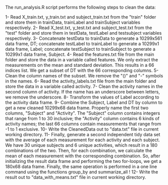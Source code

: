 
The run_analysis.R script performs the following steps to clean the data:

1- Read X_train.txt, y_train.txt and subject_train.txt from the "train" folder and store them in trainData, trainLabel and trainSubject variables respectively.
2- Read X_test.txt, y_test.txt and subject_test.txt from the "test" folder and store them in testData, testLabel and testsubject variables respectively.
3- Concatenate testData to trainData to generate a 10299x561 data frame, DT; concatenate testLabel to trainLabel to generate a 10299x1 data frame, Label; concatenate testSubject to trainSubject to generate a 10299x1 data frame, Subject.
4- Read the features.txt file from the main folder and store the data in a variable called features. We only extract the measurements on the mean and standard deviation. This results in a 66 indices list. We get a subset of DT with the 66 corresponding columns.
5- Clean the column names of the subset. We remove the "()" and "-" symbols in the names.
6- Read the activity_labels.txt file from the main folder and store the data in a variable called activity.
7- Clean the activity names in the second column of activity.  If the name has an underscore between letters, we remove the underscore.
8- Transform the values of Label according to the activity data frame.
9- Combine the Subject, Label and DT by column to get a new cleaned 10299x68 data frame. Properly name the first two columns, "Subject" and "Activity". The "Subject" column contains integers that range from 1 to 30 inclusive; the "Activity" column contains 6 kinds of activity names; the last 66 columns contain measurements that range from -1 to 1 exclusive.
10- Write the CleanedData out to "data.txt" file in current working directory.
11- Finally, generate a second independent tidy data set with the average of each measurement for each activity and each subject. We have 30 unique subjects and 6 unique activities, which result in a 180 combinations of the two. Then, for each combination, we calculate the mean of each measurement with the corresponding combination. So, after initializing the result data frame and performing the two for-loops, we get a 180x68 data frame. Finally, the same operation is performed in a one line command using the functions group_by and summarize_all !
12- Write the result out to "data_with_means.txt" file in current working directory.

